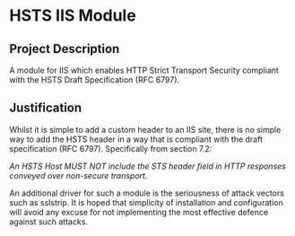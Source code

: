 # HSTS IIS Module #

## Project Description ##
A module for IIS which enables HTTP Strict Transport Security compliant with the HSTS Draft Specification (RFC 6797).

## Justification ##
Whilst it is simple to add a custom header to an IIS site, there is no simple way to add the HSTS header in a way that is compliant with the draft specification (RFC 6797). Specifically from section 7.2:

_An HSTS Host MUST NOT include the STS header field in HTTP responses conveyed over non-secure transport._

An additional driver for such a module is the seriousness of attack vectors such as sslstrip. It is hoped that simplicity of installation and configuration will avoid any excuse for not implementing the most effective defence against such attacks. 
